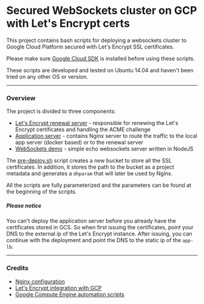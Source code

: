 # Secured WebSockets cluster on GCP with Let's Encrypt certs

This project contains bash scripts for deploying a websockets cluster to Google Cloud Platform secured with 
Let's Encrypt SSL certificates.

Please make sure [Google Cloud SDK](https://cloud.google.com/sdk/) is installed before using these scripts.

These scripts are developed and tested on Ubuntu 14.04 and haven't been tried on any other OS or version.
___

### Overview

The project is divided to three components:
- [Let's Encrypt renewal server](letsencrypt) - responsible for renewing the Let's Encrypt certificates and handling the
ACME challenge
- [Application server](server) - contains Nginx server to route the traffic to the local app server (docker based) or to
the renewal server
- [WebSockets demo](websockets-demo) - simple echo websockets server written in NodeJS

The [pre-deploy.sh](pre-deploy.sh) script creates a new bucket to store all the SSL certificates. In addition, it stores
the path to the bucket as a project metadata and generates a `dhparam` that will later be used by Nginx.

All the scripts are fully parameterized and the parameters can be found at the beginning of the scripts.

##### Please notice

You can't deploy the application server before you already have the certificates stored in GCS.
So when first issuing the certificates, point your DNS to the external ip of the Let's Encrypt instance.
After issuing, you can continue with the deployment and point the DNS to the static ip of the `app-lb`.

___

### Credits

- [Nginx configuration](https://gist.github.com/plentz/6737338)
- [Let's Encrypt integration with GCP](http://blog.vuksan.com/2016/04/18/google-compute-load-balancer-lets-encrypt-integration)
- [Google Compute Engine automation scripts](https://github.com/GoogleCloudPlatform/nodejs-getting-started/tree/master/7-gce)